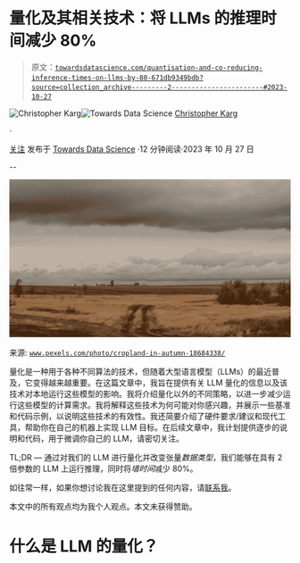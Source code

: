 # 量化及其相关技术：将 LLMs 的推理时间减少 80%

> 原文：[`towardsdatascience.com/quantisation-and-co-reducing-inference-times-on-llms-by-80-671db9349bdb?source=collection_archive---------2-----------------------#2023-10-27`](https://towardsdatascience.com/quantisation-and-co-reducing-inference-times-on-llms-by-80-671db9349bdb?source=collection_archive---------2-----------------------#2023-10-27)

[](https://medium.com/@christopher_karg?source=post_page-----671db9349bdb--------------------------------)![Christopher Karg](https://medium.com/@christopher_karg?source=post_page-----671db9349bdb--------------------------------)[](https://towardsdatascience.com/?source=post_page-----671db9349bdb--------------------------------)![Towards Data Science](https://towardsdatascience.com/?source=post_page-----671db9349bdb--------------------------------) [Christopher Karg](https://medium.com/@christopher_karg?source=post_page-----671db9349bdb--------------------------------)

·

[关注](https://medium.com/m/signin?actionUrl=https%3A%2F%2Fmedium.com%2F_%2Fsubscribe%2Fuser%2F5fbda6d16c39&operation=register&redirect=https%3A%2F%2Ftowardsdatascience.com%2Fquantisation-and-co-reducing-inference-times-on-llms-by-80-671db9349bdb&user=Christopher+Karg&userId=5fbda6d16c39&source=post_page-5fbda6d16c39----671db9349bdb---------------------post_header-----------) 发布于 [Towards Data Science](https://towardsdatascience.com/?source=post_page-----671db9349bdb--------------------------------) ·12 分钟阅读·2023 年 10 月 27 日[](https://medium.com/m/signin?actionUrl=https%3A%2F%2Fmedium.com%2F_%2Fvote%2Ftowards-data-science%2F671db9349bdb&operation=register&redirect=https%3A%2F%2Ftowardsdatascience.com%2Fquantisation-and-co-reducing-inference-times-on-llms-by-80-671db9349bdb&user=Christopher+Karg&userId=5fbda6d16c39&source=-----671db9349bdb---------------------clap_footer-----------)

--

[](https://medium.com/m/signin?actionUrl=https%3A%2F%2Fmedium.com%2F_%2Fbookmark%2Fp%2F671db9349bdb&operation=register&redirect=https%3A%2F%2Ftowardsdatascience.com%2Fquantisation-and-co-reducing-inference-times-on-llms-by-80-671db9349bdb&source=-----671db9349bdb---------------------bookmark_footer-----------)![](img/c44c0f469d07bf09ab4e359dd48265fe.png)

来源: [`www.pexels.com/photo/cropland-in-autumn-18684338/`](https://www.pexels.com/photo/cropland-in-autumn-18684338/)

量化是一种用于各种不同算法的技术，但随着大型语言模型（LLMs）的最近普及，它变得越来越重要。在这篇文章中，我旨在提供有关 LLM 量化的信息以及该技术对本地运行这些模型的影响。我将介绍量化以外的不同策略，以进一步减少运行这些模型的计算需求。我将解释这些技术为何可能对你感兴趣，并展示一些基准和代码示例，以说明这些技术的有效性。我还简要介绍了硬件要求/建议和现代工具，帮助你在自己的机器上实现 LLM 目标。在后续文章中，我计划提供逐步的说明和代码，用于微调你自己的 LLM，请密切关注。

TL;DR — 通过对我们的 LLM 进行量化并改变张量*数据类型*，我们能够在具有 2 倍参数的 LLM 上运行推理，同时将*墙时间*减少 80%。

如往常一样，如果你想讨论我在这里提到的任何内容，请[联系我](http://www.linkedin.com/in/-christopherkarg)。

本文中的所有观点均为我个人观点。本文未获得赞助。

# 什么是 LLM 的量化？
